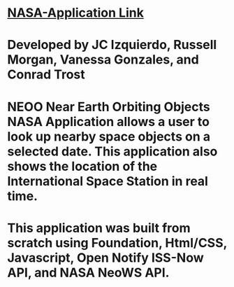 # [NASA-Application Link](https://jcizquierdo.github.io/NASA-Application)
# 
# Developed by JC Izquierdo, Russell Morgan, Vanessa Gonzales, and Conrad Trost
# 
# NEOO Near Earth Orbiting Objects NASA Application allows a user to look up nearby space objects  on a selected date. This application also shows the location of the International Space Station in real time. 
# 
# This application was built from scratch using Foundation, Html/CSS, Javascript, Open Notify ISS-Now API, and NASA NeoWS API.